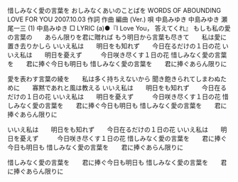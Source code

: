 惜しみなく愛の言葉を
おしみなくあいのことばを
WORDS OF ABOUNDING LOVE FOR YOU
2007.10.03
作詞  作曲  編曲 (Ver.)   唄
中島みゆき   中島みゆき   瀬尾一三 (1)
中島みゆき
□ LYRIC (a)●『I Love You， 答えてくれ』
もしも私の愛の言葉の　　あらん限りを君に贈れば
もう明日から言葉も尽きて　　私は愛に置き去りかしら
いいえ私は　　明日をも知れず　　今日在るだけの１日の花
いいえ私は　　明日を憂えず　　　今日咲き尽くす１日の花
惜しみなく愛の言葉を　　君に捧ぐ今日も明日も
惜しみなく愛の言葉を　　君に捧ぐあらん限りに

愛を表わす言葉の綾を　　私は多く持ちえないから
聞き飽きられてしまわぬために　　寡黙であれと風は教える
いいえ私は　　明日をも知れず　　今日在るだけの１日の花
いいえ私は　　明日を憂えず　　　今日咲き尽くす１日の花
惜しみなく愛の言葉を　　君に捧ぐ今日も明日も
惜しみなく愛の言葉を　　君に捧ぐあらん限りに

いいえ私は　　明日をも知れず　　今日在るだけの１日の花
いいえ私は　　明日を憂えず　　　今日咲き尽くす１日の花
惜しみなく愛の言葉を　　君に捧ぐ今日も明日も
惜しみなく愛の言葉を　　君に捧ぐあらん限りに

惜しみなく愛の言葉を　　君に捧ぐ今日も明日も
惜しみなく愛の言葉を　　君に捧ぐあらん限りに